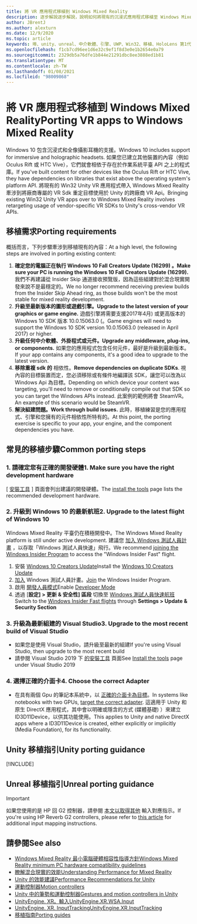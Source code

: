 ```yaml
---
title: 將 VR 應用程式移植到 Windows Mixed Reality
description: 逐步解說逐步解說，說明如何將現有的沉浸式應用程式移植至 Windows Mixed Reality。
author: JBrentJ
ms.author: alexturn
ms.date: 12/9/2020
ms.topic: article
keywords: 埠、unity、unreal、中介軟體、引擎、UWP、Win32、移植、HoloLens 第1代、混合現實耳機、windows mixed reality 耳機、遷移、Windows 10、輸入對應、
ms.openlocfilehash: f1cb7cd96ee1d6e32c9ef1f8d3e0e1b2654e0a79
ms.sourcegitcommit: 2329db5a76dfe1b844e21291dbc8ee3888ed1b81
ms.translationtype: MT
ms.contentlocale: zh-TW
ms.lasthandoff: 01/08/2021
ms.locfileid: "98009868"
---
```

# <a name="porting-vr-apps-to-windows-mixed-reality"></a><span data-ttu-id="de725-104">將 VR 應用程式移植到 Windows Mixed Reality</span><span class="sxs-lookup"><span data-stu-id="de725-104">Porting VR apps to Windows Mixed Reality</span></span>

<span data-ttu-id="de725-105">Windows 10 包含沉浸式和全像攝影耳機的支援。</span><span class="sxs-lookup"><span data-stu-id="de725-105">Windows 10 includes support for immersive and holographic headsets.</span></span> <span data-ttu-id="de725-106">如果您已建立其他裝置的內容（例如 Oculus Rift 或 HTC Vive），它們就會相依于存在於作業系統平臺 API 之上的程式庫。</span><span class="sxs-lookup"><span data-stu-id="de725-106">If you've built content for other devices like the Oculus Rift or HTC Vive, they have dependencies on libraries that exist above the operating system's platform API.</span></span> <span data-ttu-id="de725-107">將現有的 Win32 Unity VR 應用程式帶入 Windows Mixed Reality 牽涉到將廠商專屬的 VR Sdk 重定目標使用於 Unity 的跨廠商 VR Api。</span><span class="sxs-lookup"><span data-stu-id="de725-107">Bringing existing Win32 Unity VR apps over to Windows Mixed Reality involves retargeting usage of vendor-specific VR SDKs to Unity's cross-vendor VR APIs.</span></span>

## <a name="porting-requirements"></a><span data-ttu-id="de725-108">移植需求</span><span class="sxs-lookup"><span data-stu-id="de725-108">Porting requirements</span></span>

<span data-ttu-id="de725-109">概括而言，下列步驟牽涉到移植現有的內容：</span><span class="sxs-lookup"><span data-stu-id="de725-109">At a high level, the following steps are involved in porting existing content:</span></span>
1. <span data-ttu-id="de725-110">**確定您的電腦正在執行 Windows 10 Fall Creators Update (16299) 。**</span><span class="sxs-lookup"><span data-stu-id="de725-110">**Make sure your PC is running the Windows 10 Fall Creators Update (16299).**</span></span> <span data-ttu-id="de725-111">我們不再建議從 Insider Skip 通道接收預覽版，因為這些組建對於混合現實開發來說不是最穩定的。</span><span class="sxs-lookup"><span data-stu-id="de725-111">We no longer recommend receiving preview builds from the Insider Skip Ahead ring, as those builds won't be the most stable for mixed reality development.</span></span>
2. <span data-ttu-id="de725-112">**升級至最新版本的圖形或遊戲引擎。**</span><span class="sxs-lookup"><span data-stu-id="de725-112">**Upgrade to the latest version of your graphics or game engine.**</span></span> <span data-ttu-id="de725-113">遊戲引擎將需要支援2017年4月) 或更高版本的 Windows 10 SDK 版本 10.0.15063.0 (。</span><span class="sxs-lookup"><span data-stu-id="de725-113">Game engines will need to support the Windows 10 SDK version 10.0.15063.0 (released in April 2017) or higher.</span></span>
3. <span data-ttu-id="de725-114">**升級任何中介軟體、外掛程式或元件。**</span><span class="sxs-lookup"><span data-stu-id="de725-114">**Upgrade any middleware, plug-ins, or components.**</span></span> <span data-ttu-id="de725-115">如果您的應用程式包含任何元件，最好是升級到最新版本。</span><span class="sxs-lookup"><span data-stu-id="de725-115">If your app contains any components, it's a good idea to upgrade to the latest version.</span></span>
4. <span data-ttu-id="de725-116">**移除重複 sdk 的** 相依性。</span><span class="sxs-lookup"><span data-stu-id="de725-116">**Remove dependencies on duplicate SDKs**.</span></span> <span data-ttu-id="de725-117">視內容的目標裝置而定，您必須移除或有條件地編譯該 SDK，讓您可以改為以 Windows Api 為目標。</span><span class="sxs-lookup"><span data-stu-id="de725-117">Depending on which device your content was targeting, you'll need to remove or conditionally compile out that SDK so you can target the Windows APIs instead.</span></span> <span data-ttu-id="de725-118">此案例的範例將會 SteamVR。</span><span class="sxs-lookup"><span data-stu-id="de725-118">An example of this scenario would be SteamVR.</span></span>
5. <span data-ttu-id="de725-119">**解決組建問題。**</span><span class="sxs-lookup"><span data-stu-id="de725-119">**Work through build issues.**</span></span> <span data-ttu-id="de725-120">此時，移植練習是您的應用程式、引擎和您擁有的元件相依性所特有的。</span><span class="sxs-lookup"><span data-stu-id="de725-120">At this point, the porting exercise is specific to your app, your engine, and the component dependencies you have.</span></span>

## <a name="common-porting-steps"></a><span data-ttu-id="de725-121">常見的移植步驟</span><span class="sxs-lookup"><span data-stu-id="de725-121">Common porting steps</span></span>

### <a name="1-make-sure-you-have-the-right-development-hardware"></a><span data-ttu-id="de725-122">1. 請確定您有正確的開發硬體</span><span class="sxs-lookup"><span data-stu-id="de725-122">1. Make sure you have the right development hardware</span></span>

<span data-ttu-id="de725-123">[ [安裝工具](../install-the-tools.md#immersive-vr-headset-requirements) ] 頁面會列出建議的開發硬體。</span><span class="sxs-lookup"><span data-stu-id="de725-123">The [install the tools](../install-the-tools.md#immersive-vr-headset-requirements) page lists the recommended development hardware.</span></span>

### <a name="2-upgrade-to-the-latest-flight-of-windows-10"></a><span data-ttu-id="de725-124">2. 升級到 Windows 10 的最新航班</span><span class="sxs-lookup"><span data-stu-id="de725-124">2. Upgrade to the latest flight of Windows 10</span></span>

<span data-ttu-id="de725-125">Windows Mixed Reality 平臺仍在積極開發中。</span><span class="sxs-lookup"><span data-stu-id="de725-125">The Windows Mixed Reality platform is still under active development.</span></span> <span data-ttu-id="de725-126">建議您 [加入 Windows 測試人員計畫](https://insider.windows.com/) ，以存取「Windows 測試人員快速」飛行。</span><span class="sxs-lookup"><span data-stu-id="de725-126">We recommend [joining the Windows Insider Program](https://insider.windows.com/) to access the "Windows Insider Fast" flight.</span></span>
1. <span data-ttu-id="de725-127">安裝 [Windows 10 Creators Update](https://www.microsoft.com/software-download/windows10)</span><span class="sxs-lookup"><span data-stu-id="de725-127">Install the [Windows 10 Creators Update](https://www.microsoft.com/software-download/windows10)</span></span>
2. <span data-ttu-id="de725-128">[加入](https://insider.windows.com/) Windows 測試人員計畫。</span><span class="sxs-lookup"><span data-stu-id="de725-128">[Join](https://insider.windows.com/) the Windows Insider Program.</span></span>
3. <span data-ttu-id="de725-129">啟用 [開發人員模式](https://docs.microsoft.com/windows/uwp/get-started/enable-your-device-for-development)</span><span class="sxs-lookup"><span data-stu-id="de725-129">Enable [Developer Mode](https://docs.microsoft.com/windows/uwp/get-started/enable-your-device-for-development)</span></span>
4. <span data-ttu-id="de725-130">透過 [**設定] > 更新 & 安全性] 區段** 切換至 [Windows 測試人員快速航班](https://blogs.technet.microsoft.com/uktechnet/2016/07/01/joining-insider-preview)</span><span class="sxs-lookup"><span data-stu-id="de725-130">Switch to the [Windows Insider Fast flights](https://blogs.technet.microsoft.com/uktechnet/2016/07/01/joining-insider-preview) through **Settings > Update & Security Section**</span></span>

### <a name="3-upgrade-to-the-most-recent-build-of-visual-studio"></a><span data-ttu-id="de725-131">3. 升級為最新組建的 Visual Studio</span><span class="sxs-lookup"><span data-stu-id="de725-131">3. Upgrade to the most recent build of Visual Studio</span></span>
* <span data-ttu-id="de725-132">如果您是使用 Visual Studio，請升級至最新的組建</span><span class="sxs-lookup"><span data-stu-id="de725-132">If you're using Visual Studio, then upgrade to the most recent build</span></span>
* <span data-ttu-id="de725-133">請參閱 Visual Studio 2019 下 [的安裝工具](../install-the-tools.md#installation-checklist) 頁面</span><span class="sxs-lookup"><span data-stu-id="de725-133">See [Install the tools](../install-the-tools.md#installation-checklist) page under Visual Studio 2019</span></span>

### <a name="4-choose-the-correct-adapter"></a><span data-ttu-id="de725-134">4. 選擇正確的介面卡</span><span class="sxs-lookup"><span data-stu-id="de725-134">4. Choose the correct Adapter</span></span>
* <span data-ttu-id="de725-135">在具有兩個 Gpu 的筆記本系統中，以 [正確的介面卡為目標](../native/rendering-in-directx.md#hybrid-graphics-pcs-and-mixed-reality-applications)。</span><span class="sxs-lookup"><span data-stu-id="de725-135">In systems like notebooks with two GPUs, [target the correct adapter](../native/rendering-in-directx.md#hybrid-graphics-pcs-and-mixed-reality-applications).</span></span> <span data-ttu-id="de725-136">這適用于 Unity 和原生 DirectX 應用程式，其中會以明確或隱含的方式 (媒體基礎) ）來建立 ID3D11Device，以供其功能使用。</span><span class="sxs-lookup"><span data-stu-id="de725-136">This applies to Unity and native DirectX apps where a ID3D11Device is created, either explicitly or implicitly (Media Foundation), for its functionality.</span></span>

## <a name="unity-porting-guidance"></a><span data-ttu-id="de725-137">Unity 移植指引</span><span class="sxs-lookup"><span data-stu-id="de725-137">Unity porting guidance</span></span>

[!INCLUDE[](includes/unity-porting-guidance.md)]

## <a name="unreal-porting-guidance"></a><span data-ttu-id="de725-138">Unreal 移植指引</span><span class="sxs-lookup"><span data-stu-id="de725-138">Unreal porting guidance</span></span>

> [!IMPORTANT]
> <span data-ttu-id="de725-139">如果您使用的是 HP 回 G2 控制器，請參閱 [本文以取得其他](../unreal/unreal-reverb-g2-controllers.md) 輸入對應指示。</span><span class="sxs-lookup"><span data-stu-id="de725-139">If you're using HP Reverb G2 controllers, please refer to [this article](../unreal/unreal-reverb-g2-controllers.md) for additional input mapping instructions.</span></span>

## <a name="see-also"></a><span data-ttu-id="de725-140">請參閱</span><span class="sxs-lookup"><span data-stu-id="de725-140">See also</span></span>
* [<span data-ttu-id="de725-141">Windows Mixed Reality 最小電腦硬體相容性指導方針</span><span class="sxs-lookup"><span data-stu-id="de725-141">Windows Mixed Reality minimum PC hardware compatibility guidelines</span></span>](https://docs.microsoft.com/windows/mixed-reality/enthusiast-guide/windows-mixed-reality-minimum-pc-hardware-compatibility-guidelines)
* [<span data-ttu-id="de725-142">瞭解混合現實的效能</span><span class="sxs-lookup"><span data-stu-id="de725-142">Understanding Performance for Mixed Reality</span></span>](../platform-capabilities-and-apis/understanding-performance-for-mixed-reality.md)
* [<span data-ttu-id="de725-143">Unity 的效能建議</span><span class="sxs-lookup"><span data-stu-id="de725-143">Performance Recommendations for Unity</span></span>](../unity/performance-recommendations-for-unity.md)
* [<span data-ttu-id="de725-144">運動控制器</span><span class="sxs-lookup"><span data-stu-id="de725-144">Motion controllers</span></span>](../../design/motion-controllers.md)
* [<span data-ttu-id="de725-145">Unity 中的筆勢和運動控制器</span><span class="sxs-lookup"><span data-stu-id="de725-145">Gestures and motion controllers in Unity</span></span>](../unity/gestures-and-motion-controllers-in-unity.md)
* [<span data-ttu-id="de725-146">UnityEngine. XR。輸入</span><span class="sxs-lookup"><span data-stu-id="de725-146">UnityEngine.XR.WSA.Input</span></span>](https://docs.unity3d.com/ScriptReference/XR.WSA.Input.InteractionManager.html)
* [<span data-ttu-id="de725-147">UnityEngine. XR. InputTracking</span><span class="sxs-lookup"><span data-stu-id="de725-147">UnityEngine.XR.InputTracking</span></span>](https://docs.unity3d.com/ScriptReference/XR.InputTracking.html)
* [<span data-ttu-id="de725-148">移植指南</span><span class="sxs-lookup"><span data-stu-id="de725-148">Porting guides</span></span>](porting-guides.md)